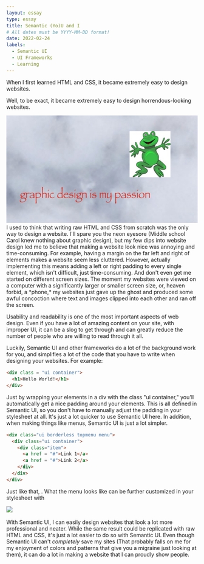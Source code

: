 ```yaml
---
layout: essay
type: essay
title: Semantic (Yo)U and I
# All dates must be YYYY-MM-DD format!
date: 2022-02-24
labels:
  - Semantic UI
  - UI Frameworks
  - Learning
---
```

When I first learned HTML and CSS, it became extremely easy to design websites. 

Well, to be exact, it became extremely easy to design horrendous-looking websites. 

<img class="ui medium right rounded floated image" src="../images/graphic_design.jpg">
I used to think that writing raw HTML and CSS from scratch was the only way to design a website. I'll spare you the neon eyesore (Middle school Carol knew nothing about graphic design), but my few dips into website design led me to believe that making a website look nice was annoying and time-consuming. For example, having a margin on the far left and right of elements makes a website seem less cluttered. However, actually implementing this means adding a left or right padding to every single element, which isn't difficult, just time-consuming. And don't even get me started on different screen sizes. The moment my websites were viewed on a computer with a significantly larger or smaller screen size, or, heaven forbid, a *phone,* my websites just gave up the ghost and produced some awful concoction where text and images clipped into each other and ran off the screen.

Usability and readability is one of the most important aspects of web design. Even if you have a lot of amazing content on your site, with improper UI, it can be a slog to get through and can greatly reduce the number of people who are willing to read through it all.

Luckily, Semantic UI and other frameworks do a lot of the background work for you, and simplifies a lot of the code that you have to write when designing your websites. For example:

```HTML
<div class = "ui container">
  <h1>Hello World!</h1>
</div>
```

Just by wrapping your elements in a div with the class "ui container," you'll automatically get a nice padding around your elements. This is all defined in Semantic UI, so you don't have to manually adjust the padding in your stylesheet at all. It's just a lot quicker to use Semantic UI here. In addition, when making things like menus, Semantic UI is just a lot simpler. 

```HTML
<div class="ui borderless topmenu menu">
  <div class="ui container">
    <div class="item">
      <a href = "#">Link 1</a>
      <a href = "#">Link 2</a>
    </div>
  </div>
</div>
```
Just like that, . What the menu looks like can be further customized in your stylesheet with 

<img class="ui rounded image" src="../images/ui_container.jpg">

With Semantic UI, I can easily design websites that look a lot more professional and neater. While the same result could be replicated with raw HTML and CSS, it's just a lot easier to do so with Semantic UI. Even though Semantic UI can't *completely* save my sites (That probably falls on me for my enjoyment of colors and patterns that give you a migraine just looking at them), it can do a lot in making a website that I can proudly show people. 
